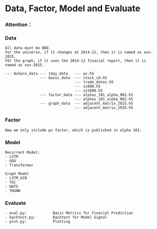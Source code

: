 # Data, Factor, Model and Evaluate

### Attention：

### Data
    All data must be BOD. 
    For the universe, if it changes at 2014-12, then it is named as xxx-2015.
    FOr the graph, if it uses the 2014-12 finacial report, then it is named as xxx-2015. 
    
    --- Ashare_data --- 1day_data   --- pv.h5
                    --- basic_data  --- stock_id.h5
                                    --- trade_dates.h5
                                    --- zz800.h5
                                    --- zz1800.h5
                    --- factor_data --- alphas_101_alpha_001.h5
                                    --- alphas_101_alpha_002.h5
                    --- graph_data  --- adjacent_matrix_2015.h5
                                    --- adjacent_matrix_2016.h5      

### Factor
    Now we only include pv factor, which is published in alpha 101.

### Model
    Recurrent Model:
    - LSTM
    - GRU
    - Transformer
    
    Graph Model
    - LSTM_GCN
    - TGC
    - HATS
    - THGNN
    
### Evaluate
    - eval.py:            Basic Metrics for Finacial Prediction 
    - backtest.py:        Backtest for Model Signal
    - plot.py:            Plotting